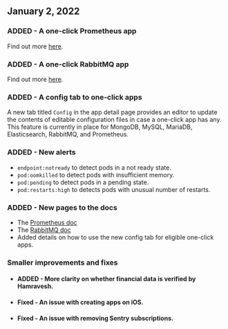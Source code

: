 ## January 2, 2022

### ADDED - A one-click Prometheus app
Find out more [here](https://docs.hamravesh.com/darkube/apps/prometheus/).

### ADDED - A one-click RabbitMQ app
Find out more [here](https://docs.hamravesh.com/darkube/databases/rabbitmq/).

### ADDED - A config tab to one-click apps
A new tab titled `Config` in the app detail page provides an editor to update the contents of 
editable configuration files in case a one-click app has any. This feature is currently in place for
MongoDB, MySQL, MariaDB, Elasticsearch, RabbitMQ, and Prometheus.

### ADDED - New alerts
* `endpoint:notready` to detect pods in a not ready state.
* `pod:oomkilled` to detect pods with insufficient memory.
* `pod:pending` to detect pods in a pending state.
* `pod:restarts:high` to detects pods with unusual number of restarts.

### ADDED - New pages to the docs
* The [Prometheus doc](https://docs.hamravesh.com/darkube/databases/prometheus/)
* The [RabbitMQ doc](https://docs.hamravesh.com/darkube/apps/rabbitmq/)
* Added details on how to use the new config tab for eligible one-click apps.

### Smaller improvements and fixes
* #### ADDED - More clarity on whether financial data is verified by Hamravesh.
* #### Fixed - An issue with creating apps on iOS.
* #### Fixed - An issue with removing Sentry subscriptions.

